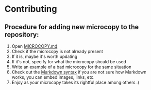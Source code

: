 # Contributing

## Procedure for adding new microcopy to the repository:

1. Open [MICROCOPY.md](https://github.com/bornfight/microcopy/blob/master/MICROCOPY.md)
2. Check if the microcopy is not already present 
3. If it is, maybe it's worth updating
4. If it's not, specify for what the microcopy should be used
5. Write an example of a bad microcopy for the same situation
6. Check out the [Markdown syntax](https://github.github.com/gfm/) if you are not sure how Markdown works, you can embed images, links, etc.
7. Enjoy as your microcopy takes its rightful place among others :)
